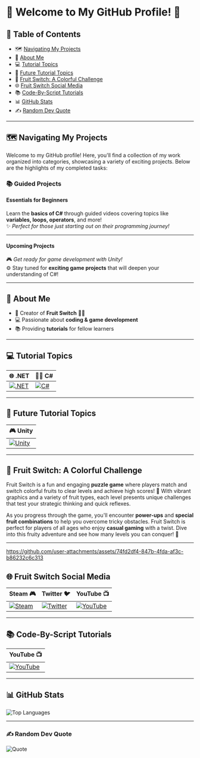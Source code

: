 # 🌟 Welcome to My GitHub Profile! 🌟

## 📑 Table of Contents
- 🗺️ [Navigating My Projects](https://github.com/user-attachments/assets/74fd2df4-847b-4fda-af3c-b86232c6c313)
- 💫 [About Me](#about-me)
- 💻 [Tutorial Topics](#tutorial-topics)
- 🔮 [Future Tutorial Topics](#future-tutorial-topics)
- 🍉 [Fruit Switch: A Colorful Challenge](#fruit-switch-a-colorful-challenge)
- 🌐 [Fruit Switch Social Media](#fruit-switch-social-media)
- 📚 [Code-By-Script Tutorials](#code-by-script-tutorials)
- 📊 [GitHub Stats](#github-stats)
- ✍️ [Random Dev Quote](#random-dev-quote)

---

## 🗺️ Navigating My Projects

Welcome to my GitHub profile! Here, you'll find a collection of my work organized into categories, showcasing a variety of exciting projects. Below are the highlights of my completed tasks:

### 📚 Guided Projects

#### **Essentials for Beginners**  
Learn the **basics of C#** through guided videos covering topics like **variables, loops, operators**, and more!  
✨ *Perfect for those just starting out on their programming journey!*  

---

#### **Upcoming Projects**  
🎮 *Get ready for game development with Unity!*  
⚙️ Stay tuned for **exciting game projects** that will deepen your understanding of C#!  

---

## 💫 About Me

- 👋 Creator of **Fruit Switch** 🍉🍊  
- 💻 Passionate about **coding & game development**  
- 📚 Providing **tutorials** for fellow learners  

---

## 💻 Tutorial Topics

| 🌐 **.NET** | 🧑‍💻 **C#** |
|-------------|--------------|
| [![.NET](https://cdn.jsdelivr.net/gh/devicons/devicon@latest/icons/dot-net/dot-net-plain-wordmark.svg)](https://dotnet.microsoft.com/) | [![C#](https://cdn.jsdelivr.net/gh/devicons/devicon@latest/icons/csharp/csharp-original.svg)](https://docs.microsoft.com/en-us/dotnet/csharp/) |

---

## 🔮 Future Tutorial Topics

| 🎮 **Unity** |
|--------------|
| [![Unity](https://cdn.jsdelivr.net/gh/devicons/devicon@latest/icons/unity/unity-original.svg)](https://unity.com/) |

---

## 🍉 Fruit Switch: A Colorful Challenge

Fruit Switch is a fun and engaging **puzzle game** where players match and switch colorful fruits to clear levels and achieve high scores! 🌈 With vibrant graphics and a variety of fruit types, each level presents unique challenges that test your strategic thinking and quick reflexes.

As you progress through the game, you'll encounter **power-ups** and **special fruit combinations** to help you overcome tricky obstacles. Fruit Switch is perfect for players of all ages who enjoy **casual gaming** with a twist. Dive into this fruity adventure and see how many levels you can conquer! 🍭 

---


https://github.com/user-attachments/assets/74fd2df4-847b-4fda-af3c-b86232c6c313
## 🌐 Fruit Switch Social Media

| **Steam 🎮** | **Twitter 🐦** | **YouTube 📺** |
|-----------|-------------|--------------|
| [![Steam](https://img.icons8.com/?size=48&id=zNqjI8XKkCv0&format=png)](https://store.steampowered.com/app/2248480/Fruit_Switch/) | [![Twitter](https://img.icons8.com/?size=50&id=phOKFKYpe00C&format=png)](https://x.com/Fruit_Switch) | [![YouTube](https://img.icons8.com/?size=48&id=19318&format=png)](https://www.youtube.com/@FruitSwitch) |

---

## 📚 Code-By-Script Tutorials

| **YouTube 📺** |
|-------------|
| [![YouTube](https://img.icons8.com/?size=48&id=19318&format=png)](https://www.youtube.com/@CodeByScript) |

---

## 📊 GitHub Stats

![Top Languages](https://github-readme-stats.vercel.app/api/top-langs/?username=Code-By-Script&theme=dark&hide_border=false&include_all_commits=true&count_private=false&layout=compact&random=123456)

---

### ✍️ Random Dev Quote

![Quote](https://quotes-github-readme.vercel.app/api?type=horizontal&theme=radical)





